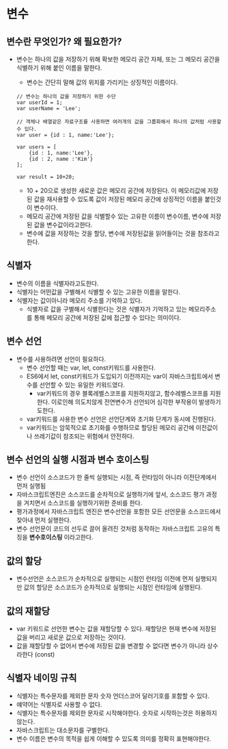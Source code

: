 # 변수

## 변수란 무엇인가? 왜 필요한가?
- 변수는 하나의 값을 저장하기 위해 확보한 메모리 공간 자체, 또는 그 메모리 공간을 식별하기 위해 붙인 이름을 말한다. 
    - 변수는 간단히 말해 값의 위치를 가리키는 상징적인 이름이다. 

    ```
    // 변수는 하나의 값을 저장하기 위한 수단
    var userId = 1; 
    var userName = 'Lee';

    // 객체나 배열같은 자료구조를 사용하면 여러개의 값을 그룹화해서 하나의 값처럼 사용할 수 있다. 
    var user = {id : 1, name:'Lee'};

    var users = [
        {id : 1, name:'Lee'}, 
        {id : 2, name :'Kim'}
    ];

    ```

    ```
    var result = 10+20;
    ```
    - 10 + 20으로 생성한 새로운 값은 메모리 공간에 저장된다. 
    이 메모리값에 저장된 값을 재사용할 수 있도록 값이 저장된 메모리 공간에 상징적인 이름을 붙인것이 변수이다. 
    - 메모리 공간에 저장된 값을 식별할수 있는 고유한 이름이 변수이름, 변수에 저장된 값을 변수값이라고한다. 
    - 변수에 값을 저장하는 것을 할당, 변수에 저장된값을 읽어들이는 것을 참조라고 한다. 

## 식별자 
- 변수의 이름을 식별자라고도한다. 
- 식별자는 어떤값을 구별해서 식별할 수 있는 고유한 이름을 말한다. 
- 식별자는 값이아니라 메모리 주소를 기억하고 있다. 
    - 식별자로 값을 구별해서 식별한다는 것은 식별자가 기억하고 있는 메모리주소를 통해 메모리 공간에 저장된 값에 접근할 수 있다는 의미이다. 

## 변수 선언
- 변수를 사용하려면 선언이 필요하다. 
    - 변수 선언할 때는 var, let, const키워드를 사용한다. 
    - ES6에서 let, const키워드가 도입되기 이전까지는 var이 자바스크립트에서 변수를 선언할 수 있는 유일한 키워드였다. 
        - var키워드의 경우 블록레벨스코프를 지원하지않고, 함수레벨스코프를 지원한다. 이로인해 의도치않게 전연변수가 선언되어 심각한 부작용이 발생하기도한다. 
    - var키워드를 사용한 변수 선언은 선언단계와 초기화 단계가 동시에 진행된다. 
    - var키워드는 암묵적으로 초기화를 수행하므로 할당된 메모리 공간에 이전값이나 쓰레기값이 참조되는 위험에서 안전하다. 


## 변수 선언의 실행 시점과 변수 호이스팅 
- 변수 선언이 소스코드가 한 줄씩 실행되는 시점, 즉 런타임이 아니라 이전단계에서 먼저 실행됨
- 자바스크립트엔진은 소스코드를 순차적으로 실행하기에 앞서, 소스코드 평가 과정을 겨치면서 소스코드를 실행하기위한 준비를 한다. 
- 평가과정에서 자바스크립트 엔진은 변수선언을 포함한 모든 선언문을 소스코드에서 찾아내 먼저 실행한다. 
- 변수 선언문이 코드의 선두로 끌어 올려진 것처럼 동작하는 자바스크립트 고유의 특징을 **변수호이스팅** 이라고한다. 

## 값의 할당
- 변수선언은 소스코드가 순차적으로 실행되는 시점인 런타임 이전에 먼저 실행되지만 값의 할당은 소스코드가 순차적으로 실행되는 시점인 런타임에 실행된다. 

## 값의 재할당 
- var 키워드로 선언한 변수는 값을 재할당할 수 있다. 재할당은 현재 변수에 저장된 값을 버리고 새로운 값으로 저장하는 것이다. 
- 값을 재할당할 수 없어서 변수에 저장된 값을 변경할 수 없다면 변수가 아니라 상수라한다 (const)

## 식별자 네이밍 규칙
- 식별자는 특수문자를 제외한 문자 숫자 언더스코어 달러기호를 포함할 수 있다. 
- 얘약어는 식별자로 사용할 수 없다. 
- 식별자는 특수문자를 제외한 문자로 시작해야한다. 숫자로 시작하는것은 허용하지않는다. 
- 자바스크립트는 대소문자를 구별한다. 
- 변수 이름은 변수의 목적을 쉽게 이해할 수 있도록 의미를 정확히 표현해야한다. 

